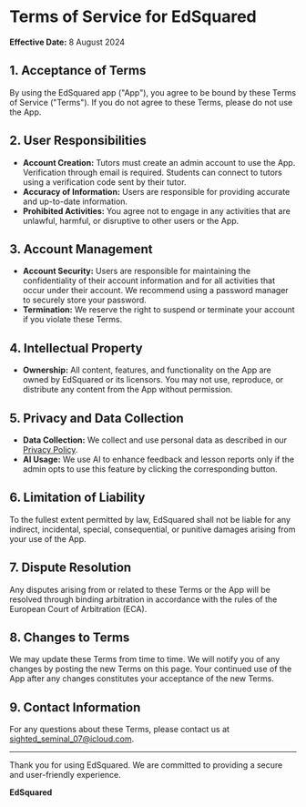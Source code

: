 # Terms of Service for EdSquared

**Effective Date:** 8 August 2024

## 1. Acceptance of Terms

By using the EdSquared app ("App"), you agree to be bound by these Terms of Service ("Terms"). If you do not agree to these Terms, please do not use the App.

## 2. User Responsibilities

- **Account Creation:** Tutors must create an admin account to use the App. Verification through email is required. Students can connect to tutors using a verification code sent by their tutor.
- **Accuracy of Information:** Users are responsible for providing accurate and up-to-date information.
- **Prohibited Activities:** You agree not to engage in any activities that are unlawful, harmful, or disruptive to other users or the App.

## 3. Account Management

- **Account Security:** Users are responsible for maintaining the confidentiality of their account information and for all activities that occur under their account. We recommend using a password manager to securely store your password.
- **Termination:** We reserve the right to suspend or terminate your account if you violate these Terms.

## 4. Intellectual Property

- **Ownership:** All content, features, and functionality on the App are owned by EdSquared or its licensors. You may not use, reproduce, or distribute any content from the App without permission.

## 5. Privacy and Data Collection

- **Data Collection:** We collect and use personal data as described in our [Privacy Policy](https://github.com/Cas-07/privacy-policy/blob/main/privacy-policy.md).
- **AI Usage:** We use AI to enhance feedback and lesson reports only if the admin opts to use this feature by clicking the corresponding button.

## 6. Limitation of Liability

To the fullest extent permitted by law, EdSquared shall not be liable for any indirect, incidental, special, consequential, or punitive damages arising from your use of the App.

## 7. Dispute Resolution

Any disputes arising from or related to these Terms or the App will be resolved through binding arbitration in accordance with the rules of the European Court of Arbitration (ECA).

## 8. Changes to Terms

We may update these Terms from time to time. We will notify you of any changes by posting the new Terms on this page. Your continued use of the App after any changes constitutes your acceptance of the new Terms.

## 9. Contact Information

For any questions about these Terms, please contact us at [sighted_seminal_07@icloud.com](mailto:sighted_seminal_07@icloud.com).

---

Thank you for using EdSquared. We are committed to providing a secure and user-friendly experience.

**EdSquared**
